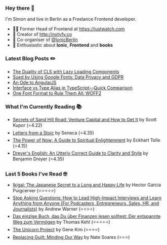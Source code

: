 ### Hey there 👋

I'm Simon and live in Berlin as a Freelance Frontend developer.

* 👨‍💻 Former Head of Frontend at https://justwatch.com
* 🔔 Creator of http://notyfy.co
* 📅 Co-organiser of [@IonicBerlin](https://twitter.com/IonicBerlin)
* 🥰 Enthusiastic about **Ionic**, **Frontend** and **books**

### Latest Blog Posts ✏️
<!-- BLOG-POST-LIST:START -->
- [The Duality of CLS with Lazy Loading Components](https://wicki.io/posts/2022-03-cls-with-lazy-loading-components/)
- [Sued by Using Google Fonts: Data Privacy and GDPR](https://wicki.io/posts/2022-02-goodbye-google-fonts-data-privacy-gdpr/)
- [An Ode to AngularJS](https://wicki.io/posts/2022-01-an-ode-to-angularjs/)
- [Interface vs Type Alias in TypeScript—Quick Comparison](https://wicki.io/posts/2022-01-quick-comparison-interface-vs-type-alias/)
- [One Font Format to Rule Them All: WOFF2](https://wicki.io/posts/2021-11-woff2-one-font-format-to-rule-them-all/)
<!-- BLOG-POST-LIST:END -->

### What I'm Currently Reading 📚
<!-- GOODREADS-LIST:START -->
- [Secrets of Sand Hill Road: Venture Capital and How to Get It](https://www.goodreads.com/review/show/4717740217?utm_medium=api&utm_source=rss) by Scott Kupor (⭐️4.22)
- [Letters from a Stoic](https://www.goodreads.com/review/show/3972433721?utm_medium=api&utm_source=rss) by Seneca (⭐️4.35)
- [The Power of Now: A Guide to Spiritual Enlightenment](https://www.goodreads.com/review/show/3578941359?utm_medium=api&utm_source=rss) by Eckhart Tolle (⭐️4.15)
- [Dreyer's English: An Utterly Correct Guide to Clarity and Style](https://www.goodreads.com/review/show/2926200854?utm_medium=api&utm_source=rss) by Benjamin Dreyer (⭐️4.35)
<!-- GOODREADS-LIST:END -->

### Last 5 Books I've Read 🤓
<!-- GOODREADS-READ-LIST:START -->
- [Ikigai: The Japanese Secret to a Long and Happy Life](https://www.goodreads.com/review/show/4457713693?utm_medium=api&utm_source=rss) by Hector Garcia Puigcerver (⭐⭐⭐⭐⭐)
- [Stop Asking Questions: How to Lead High-Impact Interviews and Learn Anything from Anyone (For Podcasters, Entrepreneurs, Sales, HR, and Journalists)](https://www.goodreads.com/review/show/4525495127?utm_medium=api&utm_source=rss) by Andrew Warner (⭐⭐⭐⭐)
- [Das einzige Buch, das Du über Finanzen lesen solltest: Der entspannte Weg zum Vermögen](https://www.goodreads.com/review/show/4627249689?utm_medium=api&utm_source=rss) by Thomas Kehl (⭐⭐⭐⭐⭐)
- [The Unicorn Project](https://www.goodreads.com/review/show/4113792468?utm_medium=api&utm_source=rss) by Gene Kim (⭐⭐⭐⭐)
- [Replacing Guilt: Minding Our Way](https://www.goodreads.com/review/show/4222082559?utm_medium=api&utm_source=rss) by Nate Soares (⭐⭐⭐)
<!-- GOODREADS-READ-LIST:END -->
